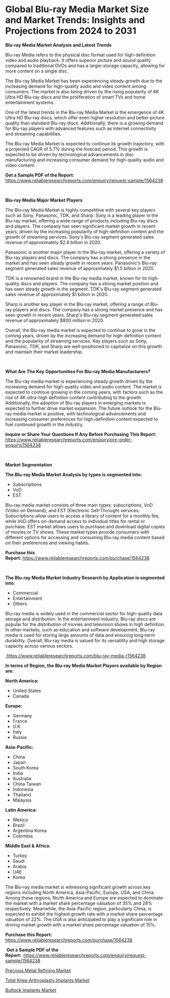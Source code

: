 <p><h1>Global Blu-ray Media Market Size and Market Trends: Insights and Projections from 2024 to 2031</h1></p><p><strong>Blu-ray Media Market Analysis and Latest Trends</strong></p>
<p><p>Blu-ray Media refers to the physical disc format used for high-definition video and audio playback. It offers superior picture and sound quality compared to traditional DVDs and has a larger storage capacity, allowing for more content on a single disc.</p><p>The Blu-ray Media Market has been experiencing steady growth due to the increasing demand for high-quality audio and video content among consumers. The market is also being driven by the rising popularity of 4K Ultra HD Blu-ray discs and the proliferation of smart TVs and home entertainment systems.</p><p>One of the latest trends in the Blu-ray Media Market is the emergence of 4K Ultra HD Blu-ray discs, which offer even higher resolution and better picture quality than standard Blu-ray discs. Additionally, there is a growing demand for Blu-ray players with advanced features such as internet connectivity and streaming capabilities.</p><p>The Blu-ray Media Market is expected to continue its growth trajectory, with a projected CAGR of 5.7% during the forecast period. This growth is expected to be driven by technological advancements in disc manufacturing and increasing consumer demand for high-quality audio and video content.</p></p>
<p><strong>Get a Sample PDF of the Report:&nbsp;</strong> <a href="https://www.reliableresearchreports.com/enquiry/request-sample/1564238">https://www.reliableresearchreports.com/enquiry/request-sample/1564238</a></p>
<p>&nbsp;</p>
<p><strong>Blu-ray Media Major Market Players</strong></p>
<p><p>The Blu-ray Media Market is highly competitive with several key players such as Sony, Panasonic, TDK, and Sharp. Sony is a leading player in the Blu-ray market, offering a wide range of products including Blu-ray discs and players. The company has seen significant market growth in recent years, driven by the increasing popularity of high-definition content and the growth of streaming services. Sony's Blu-ray segment generated sales revenue of approximately $2.8 billion in 2020.</p><p>Panasonic is another major player in the Blu-ray market, offering a variety of Blu-ray players and discs. The company has a strong presence in the market and has seen steady growth in recent years. Panasonic's Blu-ray segment generated sales revenue of approximately $1.5 billion in 2020.</p><p>TDK is a renowned brand in the Blu-ray media market, known for its high-quality discs and players. The company has a strong market position and has seen steady growth in the segment. TDK's Blu-ray segment generated sales revenue of approximately $1 billion in 2020.</p><p>Sharp is another key player in the Blu-ray market, offering a range of Blu-ray players and discs. The company has a strong market presence and has seen growth in recent years. Sharp's Blu-ray segment generated sales revenue of approximately $800 million in 2020.</p><p>Overall, the Blu-ray media market is expected to continue to grow in the coming years, driven by the increasing demand for high-definition content and the popularity of streaming services. Key players such as Sony, Panasonic, TDK, and Sharp are well-positioned to capitalize on this growth and maintain their market leadership.</p></p>
<p>&nbsp;</p>
<p><strong>What Are The Key Opportunities For Blu-ray Media Manufacturers?</strong></p>
<p><p>The Blu-ray media market is experiencing steady growth driven by the increasing demand for high-quality video and audio content. The market is expected to continue growing in the coming years, with factors such as the rise of 4K ultra-high definition content contributing to the growth. Additionally, the adoption of Blu-ray players in emerging markets is expected to further drive market expansion. The future outlook for the Blu-ray media market is positive, with technological advancements and increasing consumer preferences for high-definition content expected to fuel continued growth in the industry.</p></p>
<p><strong>Inquire or Share Your Questions If Any Before Purchasing This Report:</strong> <a href="https://www.reliableresearchreports.com/enquiry/pre-order-enquiry/1564238">https://www.reliableresearchreports.com/enquiry/pre-order-enquiry/1564238</a></p>
<p>&nbsp;</p>
<p><strong>Market Segmentation</strong></p>
<p><strong>The Blu-ray Media Market Analysis by types is segmented into:</strong></p>
<p><ul><li>Subscriptions</li><li>VoD</li><li>EST</li></ul></p>
<p><p>Blu-ray media market consists of three main types: subscriptions, VoD (Video on Demand), and EST (Electronic Sell-Through) services. Subscriptions allow users to access a library of content for a monthly fee, while VoD offers on-demand access to individual titles for rental or purchase. EST market allows users to purchase and download digital copies of movies or TV shows. These market types provide consumers with different options for accessing and consuming Blu-ray media content based on their preferences and viewing habits.</p></p>
<p><strong>Purchase this Report:&nbsp;</strong><a href="https://www.reliableresearchreports.com/purchase/1564238">https://www.reliableresearchreports.com/purchase/1564238</a></p>
<p>&nbsp;</p>
<p><strong>The Blu-ray Media Market Industry Research by Application is segmented into:</strong></p>
<p><ul><li>Commercial</li><li>Entertainment</li><li>Others</li></ul></p>
<p><p>Blu-ray media is widely used in the commercial sector for high-quality data storage and distribution. In the entertainment industry, Blu-ray discs are popular for the distribution of movies and television shows in high definition. In other markets, such as education and software development, Blu-ray media is used for storing large amounts of data and ensuring long-term durability. Overall, Blu-ray media is valued for its versatility and high storage capacity across various sectors.</p></p>
<p><a href="https://www.reliableresearchreports.com/blu-ray-media-r1564238">&nbsp;https://www.reliableresearchreports.com/blu-ray-media-r1564238</a></p>
<p><strong>In terms of Region, the Blu-ray Media Market Players available by Region are:</strong></p>
<p>
    <p> <strong> North America: </strong>
        <ul>
            <li>United States</li>
            <li>Canada</li>
        </ul>
        </p> 
    <p> <strong> Europe: </strong>
        <ul>
            <li>Germany</li>
            <li>France</li>
            <li>U.K.</li>
            <li>Italy</li>
            <li>Russia</li>
        </ul>
        </p> 
    <p> <strong> Asia-Pacific: </strong>
        <ul>
            <li>China</li>
            <li>Japan</li>
            <li>South Korea</li>
            <li>India</li>
            <li>Australia</li>
            <li>China Taiwan</li>
            <li>Indonesia</li>
            <li>Thailand</li>
            <li>Malaysia</li>
        </ul>
        </p> 
    <p> <strong> Latin America: </strong>
        <ul>
            <li>Mexico</li>
            <li>Brazil</li>
            <li>Argentina Korea</li>
            <li>Colombia</li>
        </ul>
        </p> 
    <p> <strong> Middle East & Africa: </strong>
        <ul>
            <li>Turkey</li>
            <li>Saudi</li>
            <li>Arabia</li>
            <li>UAE</li>
            <li>Korea</li>
        </ul>
    </p>
    </p>
<p><p>The Blu-ray media market is witnessing significant growth across key regions including North America, Asia-Pacific, Europe, USA, and China. Among these regions, North America and Europe are expected to dominate the market with a market share percentage valuation of 35% and 28% respectively. Meanwhile, the Asia-Pacific region, particularly China, is expected to exhibit the highest growth rate with a market share percentage valuation of 22%. The USA is also anticipated to play a significant role in driving market growth with a market share percentage valuation of 15%.</p></p>
<p><strong>Purchase this Report: </strong><a href="https://www.reliableresearchreports.com/purchase/1564238">https://www.reliableresearchreports.com/purchase/1564238</a></p>
<p>&nbsp;<strong>Get a Sample PDF of the Report:&nbsp;&nbsp;</strong><a href="https://www.reliableresearchreports.com/enquiry/request-sample/1564238">https://www.reliableresearchreports.com/enquiry/request-sample/1564238</a></p>
<p><strong></strong></p>
<p><p><a href="https://www.linkedin.com/pulse/precious-metal-refining-market-size-reveals-best-marketing-gwu9e?trackingId=eX2TgZjJuCiG2bzn23MRig%3D%3D">Precious Metal Refining Market</a></p><p><a href="https://www.linkedin.com/pulse/total-knee-arthroplasty-implants-market-share-evolution-growth-irihe?trackingId=jJtlunyDIF0WH8%2BMaxEoHg%3D%3D">Total Knee Arthroplasty Implants Market</a></p><p><a href="https://www.linkedin.com/pulse/buttock-implants-market-analysis-sze-forecasted-period-23xwe?trackingId=fxWwO%2FKB544qWlEZ3p%2B%2BFA%3D%3D">Buttock Implants Market</a></p></p>